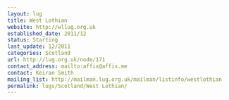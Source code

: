```yaml
---
layout: lug
title: West Lothian
website: http://wllug.org.uk
established_date: 2011/12
status: Starting
last_update: 12/2011
categories: Scotland
url: http://lug.org.uk/node/171
contact_address: mailto:affix@affix.me
contact: Keiran Smith
mailing_list: http://mailman.lug.org.uk/mailman/listinfo/westlothian
permalink: lugs/Scotland/West Lothian/
---
```

